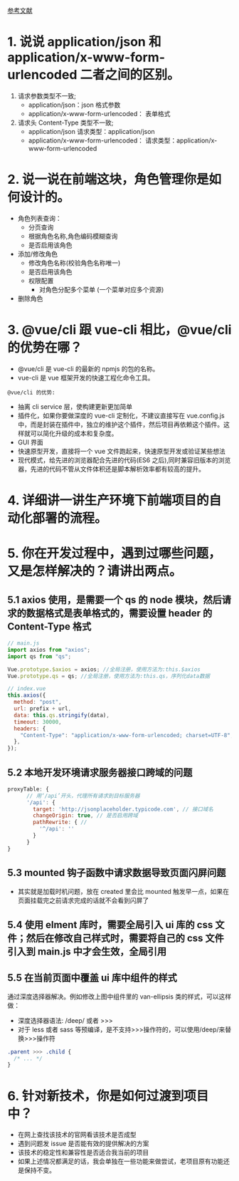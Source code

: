 [参考文献](https://blog.csdn.net/weixin_50983325/article/details/113182762)

# 1. 说说 application/json 和 application/x-www-form-urlencoded 二者之间的区别。

1. 请求参数类型不一致;
   - application/json：json 格式参数
   - application/x-www-form-urlencoded： 表单格式
2. 请求头 Content-Type 类型不一致;
   - application/json 请求类型：application/json
   - application/x-www-form-urlencoded： 请求类型：application/x-www-form-urlencoded

# 2. 说一说在前端这块，角色管理你是如何设计的。

- 角色列表查询：
  - 分页查询
  - 根据角色名称,角色编码模糊查询
  - 是否启用该角色
- 添加/修改角色
  - 修改角色名称(校验角色名称唯一)
  - 是否启用该角色
  - 权限配置
    - 对角色分配多个菜单 (一个菜单对应多个资源)
- 删除角色

# 3. @vue/cli 跟 vue-cli 相比，@vue/cli 的优势在哪？

- @vue/cli 是 vue-cli 的最新的 npmjs 的包的名称。
- vue-cli 是 vue 框架开发的快速工程化命令工具。

`@vue/cli 的优势:`

- 抽离 cli service 层，使构建更新更加简单
- 插件化，如果你要做深度的 vue-cli 定制化，不建议直接写在 vue.config.js 中，而是封装在插件中，独立的维护这个插件，然后项目再依赖这个插件。这样就可以简化升级的成本和复杂度。
- GUI 界面
- 快速原型开发，直接将一个 vue 文件跑起来，快速原型开发或验证某些想法
- 现代模式，给先进的浏览器配合先进的代码(ES6 之后),同时兼容旧版本的浏览器，先进的代码不管从文件体积还是脚本解析效率都有较高的提升。

# 4. 详细讲一讲生产环境下前端项目的自动化部署的流程。

# 5. 你在开发过程中，遇到过哪些问题，又是怎样解决的？请讲出两点。

## 5.1 axios 使用，是需要一个 qs 的 node 模块，然后请求的数据格式是表单格式的，需要设置 header 的 Content-Type 格式

```js
// main.js
import axios from "axios";
import qs from "qs";

Vue.prototype.$axios = axios; //全局注册，使用方法为:this.$axios
Vue.prototype.qs = qs; //全局注册，使用方法为:this.qs，序列化data数据

// index.vue
this.axios({
  method: "post",
  url: prefix + url,
  data: this.qs.stringify(data),
  timeout: 30000,
  headers: {
    "Content-Type": "application/x-www-form-urlencoded; charset=UTF-8",
  },
});
```

## 5.2 本地开发环境请求服务器接口跨域的问题

```js
proxyTable: {
      // 用‘/api’开头，代理所有请求到目标服务器
      '/api': {
        target: 'http://jsonplaceholder.typicode.com', // 接口域名
        changeOrigin: true, // 是否启用跨域
        pathRewrite: { //
          '^/api': ''
        }
      }
}
```

## 5.3 mounted 钩子函数中请求数据导致页面闪屏问题

- 其实就是加载时机问题，放在 created 里会比 mounted 触发早一点，如果在页面挂载完之前请求完成的话就不会看到闪屏了

## 5.4 使用 elment 库时，需要全局引入 ui 库的 css 文件；然后在修改自己样式时，需要将自己的 css 文件引入到 main.js 中才会生效，全局引用

## 5.5 在当前页面中覆盖 ui 库中组件的样式

通过深度选择器解决。例如修改上图中组件里的 van-ellipsis 类的样式，可以这样做：

- 深度选择器语法: /deep/ 或者 >>>
- 对于 less 或者 sass 等预编译，是不支持>>>操作符的，可以使用/deep/来替换>>>操作符

```css
.parent >>> .child {
  /* ... */
}
```

# 6. 针对新技术，你是如何过渡到项目中？

- 在网上查找该技术的官网看该技术是否成型
- 遇到问题发 issue 是否能有效的提供解决的方案
- 该技术的稳定性和兼容性是否适合我当前的项目
- 如果上述情况都满足的话，我会单独在一些功能来做尝试，老项目原有功能还是保持不变。
